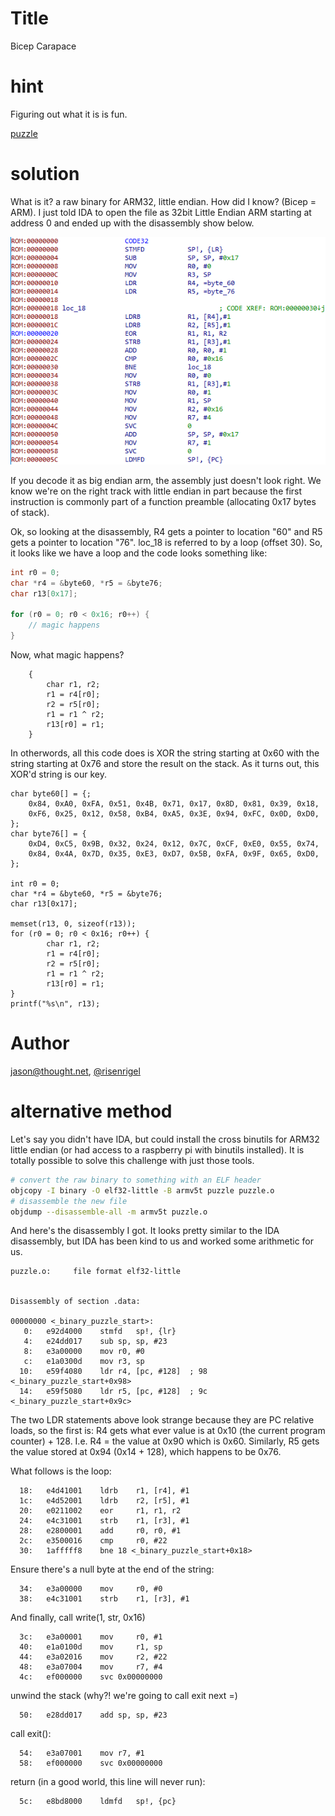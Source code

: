 
# Title

Bicep Carapace

# hint

Figuring out what it is is fun.

[puzzle](puzzle)

# solution

What is it? a raw binary for ARM32, little endian. How did I know? (Bicep = ARM).
I just told IDA to open the file as 32bit Little Endian ARM
starting at address 0 and ended up with the disassembly show below.

![disass](disass.png)

If you decode it as big endian arm, the assembly just doesn't look right. We know we're on the right track with
little endian in part because the first instruction is commonly part of a function preamble (allocating 0x17 bytes of stack).

Ok, so looking at the disassembly, R4 gets a pointer to location "60" and R5 gets a pointer to location "76".
loc_18 is referred to by a loop (offset 30). So, it looks like we have a loop and the code looks something like:

```c
int r0 = 0;
char *r4 = &byte60, *r5 = &byte76;
char r13[0x17];

for (r0 = 0; r0 < 0x16; r0++) {
    // magic happens
}
```

Now, what magic happens?

```
    {
        char r1, r2;
        r1 = r4[r0];
        r2 = r5[r0];
        r1 = r1 ^ r2;
        r13[r0] = r1;
    }
```

In otherwords, all this code does is XOR the string starting at 0x60 with the string starting at 0x76 and store the result on the stack. As it turns out, this XOR'd string is our key.

```
char byte60[] = {;
    0x84, 0xA0, 0xFA, 0x51, 0x4B, 0x71, 0x17, 0x8D, 0x81, 0x39, 0x18,
    0xF6, 0x25, 0x12, 0x58, 0xB4, 0xA5, 0x3E, 0x94, 0xFC, 0x0D, 0xD0,
};
char byte76[] = {
    0xD4, 0xC5, 0x9B, 0x32, 0x24, 0x12, 0x7C, 0xCF, 0xE0, 0x55, 0x74, 
    0x84, 0x4A, 0x7D, 0x35, 0xE3, 0xD7, 0x5B, 0xFA, 0x9F, 0x65, 0xD0, 
};

int r0 = 0;
char *r4 = &byte60, *r5 = &byte76;
char r13[0x17];

memset(r13, 0, sizeof(r13));
for (r0 = 0; r0 < 0x16; r0++) {
        char r1, r2;
        r1 = r4[r0];
        r2 = r5[r0];
        r1 = r1 ^ r2;
        r13[r0] = r1;
}
printf("%s\n", r13);
```

# Author

[jason@thought.net](mailto:jason@thought.net), [@risenrigel](https://twitter.com/risenrigel)


# alternative method

Let's say you didn't have IDA, but could install the cross binutils for ARM32 little endian (or had access to a raspberry pi with binutils installed). It is totally possible to solve this challenge with just those tools.

```sh
# convert the raw binary to something with an ELF header
objcopy -I binary -O elf32-little -B armv5t puzzle puzzle.o
# disassemble the new file
objdump --disassemble-all -m armv5t puzzle.o
```

And here's the disassembly I got. It looks pretty similar to the IDA disassembly, but IDA has been
kind to us and worked some arithmetic for us.

```
puzzle.o:     file format elf32-little


Disassembly of section .data:

00000000 <_binary_puzzle_start>:
   0:	e92d4000 	stmfd	sp!, {lr}
   4:	e24dd017 	sub	sp, sp, #23
   8:	e3a00000 	mov	r0, #0
   c:	e1a0300d 	mov	r3, sp
  10:	e59f4080 	ldr	r4, [pc, #128]	; 98 <_binary_puzzle_start+0x98>
  14:	e59f5080 	ldr	r5, [pc, #128]	; 9c <_binary_puzzle_start+0x9c>

```

The two LDR statements above look strange because they are PC relative loads, so the first is: R4 gets what ever value is at 0x10 (the current program counter) + 128. I.e. R4 = the value at 0x90 which is 0x60. Similarly, R5 gets the value stored at 0x94 (0x14 + 128), which happens to be 0x76.

What follows is the loop:

```
  18:	e4d41001 	ldrb	r1, [r4], #1
  1c:	e4d52001 	ldrb	r2, [r5], #1
  20:	e0211002 	eor     r1, r1, r2
  24:	e4c31001 	strb	r1, [r3], #1
  28:	e2800001 	add     r0, r0, #1
  2c:	e3500016 	cmp     r0, #22
  30:	1afffff8 	bne	18 <_binary_puzzle_start+0x18>
```

Ensure there's a null byte at the end of the string:

```
  34:	e3a00000 	mov     r0, #0
  38:	e4c31001 	strb	r1, [r3], #1
```

And finally, call write(1, str, 0x16)

```
  3c:	e3a00001 	mov     r0, #1
  40:	e1a0100d 	mov     r1, sp
  44:	e3a02016 	mov     r2, #22
  48:	e3a07004 	mov     r7, #4
  4c:	ef000000 	svc	0x00000000
```

unwind the stack (why?! we're going to call exit next =)

```
  50:	e28dd017 	add	sp, sp, #23
```

call exit():

```
  54:	e3a07001 	mov	r7, #1
  58:	ef000000 	svc	0x00000000
```

return (in a good world, this line will never run):

```
  5c:	e8bd8000 	ldmfd	sp!, {pc}
```
